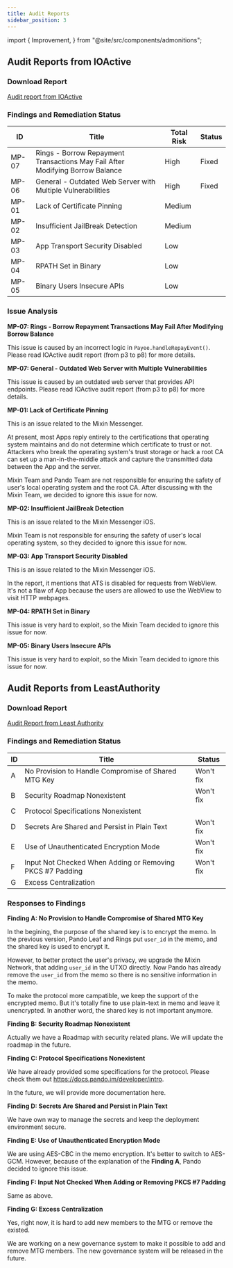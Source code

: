 ```yaml
---
title: Audit Reports
sidebar_position: 3
---
```


import { Improvement, } from "@site/src/components/admonitions";

<Improvement />

## Audit Reports from IOActive

### Download Report

[Audit report from IOActive](//docs.pando.im/reports/ioactive-report.pdf)

### Findings and Remediation Status

| ID    | Title                                                                         | Total Risk | Status |
| ----- | ----------------------------------------------------------------------------- | ---------- | ------ |
| MP-07 | Rings - Borrow Repayment Transactions May Fail After Modifying Borrow Balance | High       | Fixed  |
| MP-06 | General - Outdated Web Server with Multiple Vulnerabilities                   | High       | Fixed  |
| MP-01 | Lack of Certificate Pinning                                                   | Medium     |        |
| MP-02 | Insufficient JailBreak Detection                                              | Medium     |        |
| MP-03 | App Transport Security Disabled                                               | Low        |        |
| MP-04 | RPATH Set in Binary                                                           | Low        |        |
| MP-05 | Binary Users Insecure APIs                                                    | Low        |        |

### Issue Analysis

**MP-07: Rings - Borrow Repayment Transactions May Fail After Modifying Borrow Balance**

This issue is caused by an incorrect logic in `Payee.handleRepayEvent()`. Please read IOActive audit report (from p3 to p8) for more details.

**MP-07: General - Outdated Web Server with Multiple Vulnerabilities**

This issue is caused by an outdated web server that provides API endpoints. Please read IOActive audit report (from p3 to p8) for more details.

**MP-01: Lack of Certificate Pinning**

This is an issue related to the Mixin Messenger.

At present, most Apps reply entirely to the certifications that operating system maintains and do not determine which certificate to trust or not. Attackers who break the operating system's trust storage or hack a root CA can set up a man-in-the-middle attack and capture the transmitted data between the App and the server.

Mixin Team and Pando Team are not responsible for ensuring the safety of user's local operating system and the root CA. After discussing with the Mixin Team, we decided to ignore this issue for now.

**MP-02: Insufficient JailBreak Detection**

This is an issue related to the Mixin Messenger iOS.

Mixin Team is not responsible for ensuring the safety of user's local operating system, so they decided to ignore this issue for now.

**MP-03: App Transport Security Disabled**

This is an issue related to the Mixin Messenger iOS.

In the report, it mentions that ATS is disabled for requests from WebView. It's not a flaw of App because the users are allowed to use the WebView to visit HTTP webpages.

**MP-04: RPATH Set in Binary**

This issue is very hard to exploit, so the Mixin Team decided to ignore this issue for now.

**MP-05: Binary Users Insecure APIs**

This issue is very hard to exploit, so the Mixin Team decided to ignore this issue for now.

## Audit Reports from LeastAuthority

### Download Report

[Audit Report from Least Authority](//docs.pando.im/reports/least-authority-report.pdf)


### Findings and Remediation Status

| ID | Title                                                     | Status    |
| -- | --------------------------------------------------------- | --------- |
| A  | No Provision to Handle Compromise of Shared MTG Key       | Won't fix |
| B  | Security Roadmap Nonexistent                              | Won't fix |
| C  | Protocol Specifications Nonexistent                       |           |
| D  | Secrets Are Shared and Persist in Plain Text              | Won't fix |
| E  | Use of Unauthenticated Encryption Mode                    | Won't fix |
| F  | Input Not Checked When Adding or Removing PKCS #7 Padding | Won't fix |
| G  | Excess Centralization                                     |           |

### Responses to Findings

**Finding A: No Provision to Handle Compromise of Shared MTG Key**

In the begining, the purpose of the shared key is to encrypt the memo. In the previous version, Pando Leaf and Rings put `user_id` in the memo, and the shared key is used to encrypt it.

However, to better protect the user's privacy, we upgrade the Mixin Network, that adding `user_id` in the UTXO directly. Now Pando has already remove the `user_id` from the memo so there is no sensitive information in the memo.

To make the protocol more campatible, we keep the support of the encrypted memo. But it's totally fine to use plain-text in memo and leave it unencrypted. In another word, the shared key is not important anymore.

**Finding B: Security Roadmap Nonexistent**

Actually we have a Roadmap with security related plans. We will update the roadmap in the future.

**Finding C: Protocol Specifications Nonexistent**

We have already provided some specifications for the protocol. Please check them out https://docs.pando.im/developer/intro.

In the future, we will provide more documentation here.

**Finding D: Secrets Are Shared and Persist in Plain Text**

We have own way to manage the secrets and keep the deployment environment secure.

**Finding E: Use of Unauthenticated Encryption Mode**

We are using AES-CBC in the memo encryption. It's better to switch to AES-GCM. However, because of the explanation of the **Finding A**, Pando decided to ignore this issue.

**Finding F: Input Not Checked When Adding or Removing PKCS #7 Padding**

Same as above.

**Finding G: Excess Centralization**

Yes, right now, it is hard to add new members to the MTG or remove the existed.

We are working on a new governance system to make it possible to add and remove MTG members. The new governance system will be released in the future.

